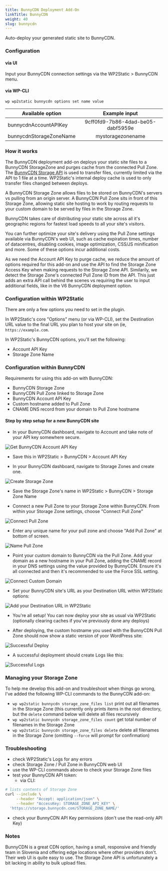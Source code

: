```yaml
---
title: BunnyCDN Deployment Add-On
linkTitle: BunnyCDN
weight: 40
slug: bunnycdn
---
```


Auto-deploy your generated static site to BunnyCDN.

### Configuration

#### via UI

Input your BunnyCDN connection settings via the WP2Static > BunnyCDN menu.

#### via WP-CLI

`wp wp2static bunnycdn options set name value`


| Available option              | Example input                     |
| ----------------------------- |:---------------------------------:|
| bunnycdnAccountAPIKey         | 9cff0fd9-7b86-4dad-be05-dabf5959e |
| bunnycdnStorageZoneName       | mystoragezonename                 |


### How it works

The BunnyCDN deployment add-on deploys your static site files to a BunnyCDN StorageZone and purges cache from the connected Pull Zone. The [BunnyCDN Storage API](https://bunnycdnstorage.docs.apiary.io) is used to transfer files, currently limited via the API to 1 file at a time. WP2Static's internal deploy cache is used to only transfer files changed between deploys.

A BunnyCDN Storage Zone allows files to be stored on BunnyCDN's servers vs pulling from an origin server. A BunnyCDN Pull Zone sits in front of this Storage Zone, allowing static site hosting to work by routing requests to your custom domain to be served by files in the Storage Zone.

BunnyCDN takes care of distributing your static site across all it's geographic regions for fastest load speeds to all your site's visitors.

You can further optimize your site's delivery using the Pull Zone settings available via BunnyCDN's web UI, such as cache expiration times, number of datacentres, disabling cookies, image optimization, CSS/JS minification and more. Some of these options incur additional costs.

As we need the Account API Key to purge cache, we reduce the amount of options required for this add-on and use the API to find the Storage Zone Access Key when making requests to the Storage Zone API. Similarily, we detect the Storage Zone's connected Pull Zone ID from the API. This just adds an extra API call behind the scenes vs requiring the user to input additional fields, like in the V6 BunnyCDN deployment option.

### Configuration within WP2Static

There are only a few options you need to set in the plugin.

In WP2Static's core "Options" menu (or via WP-CLI), set the Destination URL value to the final URL you plan to host your site on (ie, `https://example.com`.

In WP2Static's BunnyCDN options, you'll set the following:

 - Account API Key
 - Storage Zone Name

### Configuration within BunnyCDN

Requirements for using this add-on with BunnyCDN:

 - BunnyCDN Storage Zone
 - BunnyCDN Pull Zone linked to Storage Zone
 - BunnyCDN Account API Key
 - Custom hostname added to Pull Zone
 - CNAME DNS record from your domain to Pull Zone hostname

#### Step by step setup for a new BunnyCDN site

 - In your BunnyCDN dashboard, navigate to Account and take note of your API key somewhere secure.

![Get BunnyCDN Account API Key](/images/bunnycdn/record-api-key.png)

 - Save this in WP2Static > BunnyCDN > Account API Key

 - In your BunnyCDN dashboard, navigate to Storage Zones and create one.

![Create Storage Zone](/images/bunnycdn/create-storage-zone.png)

 - Save the Storage Zone's name in WP2Static > BunnyCDN > Storage Zone Name

 - Connect a new Pull Zone to your Storage Zone within BunnyCDN. From within your Storage Zone settings, choose "Connect Pull Zone"

![Connect Pull Zone](/images/bunnycdn/connect-pull-zone.png)

 - Enter any unique name for your pull zone and choose "Add Pull Zone" at bottom of screen.

![Name Pull Zone](/images/bunnycdn/name-pull-zone.png)

 - Point your custom domain to BunnyCDN via the Pull Zone. Add your domain as a new hostname in your Pull Zone, adding the CNAME record in your DNS settings using the value provided by BunnyCDN. Ensure it's all connected and then it's recommended to use the Force SSL setting.

![Connect Custom Domain](/images/bunnycdn/connect-custom-domain.png)

 - Set your BunnyCDN site's URL as your Destination URL within WP2Static options:

![Add your Destination URL in WP2Static](/images/bunnycdn/add-destination-url.png)


 - You're all setup! You can now deploy your site as usual via WP2Static (optionally clearing caches if you've previously done any deploys)

 - After deploying, the custom hostname you used with the BunnyCDN Pull Zone should now show a static version of yoor WordPress site:

![Successful Deploy](/images/bunnycdn/successful-deploy.png)

 - A successful deployment should create Logs like this:

![Successful Logs](/images/bunnycdn/successful-logs.png)



### Managing your Storage Zone

To help me develop this add-on and troubleshoot when things go wrong, I've added the following WP-CLI commands to the BunnyCDN add-on:

 - `wp wp2static bunnycdn storage_zone_files list` print out all filenames in the Storage Zone (this currently only prints items in the root directory, but the `delete` command below will delete all files recursively
 - `wp wp2static bunnycdn storage_zone_files count` get total number of filenames in the Storage Zone
 - `wp wp2static bunnycdn storage_zone_files delete` delete all filenames in the Storage Zone (omitting `--force` will prompt for confirmation)

### Troubleshooting

 - check WP2Static's Logs for any errors
 - check Storage Zone / Pull Zone in BunnyCDN web UI
 - use the WP-CLI commands above to check your Storage Zone files
 - test your BunnyCDN API token:
   - via CLI:
```sh
# lists contents of Storage Zone
curl --include \
     --header "Accept: application/json" \
     --header "AccessKey: STORAGE_ZONE_API_KEY" \
  'https://storage.bunnycdn.com/STORAGE_ZONE_NAME/'

```
 - check your BunnyCDN API Key permissions (don't use the read-only API Key)


### Notes

BunnyCDN is a great CDN option, having a small, responsive and friendly team in Slovenia and offering edge locations where other providers don't. Their web UI is quite easy to use. The Storage Zone API is unfortunately a bit lacking in ability to bulk upload files.
